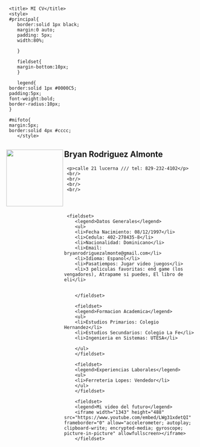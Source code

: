 <html> 
  <head>

     <title> MI CV</title>
	 <style>
	 #principal{
	    border:solid 1px black;
		margin:0 auto;
		padding: 5px;
		width:80%;

		}

		fieldset{
		margin-bottom:10px;
		}

		legend{
	 border:solid 1px #0000C5;
	 padding:5px;
	 font-weight:bold;
	 border-radius:10px;
	 }

	 #mifoto{
	 margin:5px;
	 border:solid 4px #cccc;
		</style>
  </head>
  <body>
  <div id="principal">
  <img src="yo.jpg" id="mifoto" align="left" width="150" />
     <h2> Bryan Rodriguez Almonte</h2>

	 <p>calle 21 lucerna /// tel: 829-232-4102</p>
	 <br/>
	 <br/>
	 <br/>
	 <br/>




	 <fieldset>
	    <legend>Datos Generales</legend>
		<ul>
		<li>Fecha Nacimiento: 08/12/1997</li>
		<li>Cedula: 402-278435-8</li>
		<li>Nacionalidad: Dominicano</li>
		<li>Email: bryanrodriguezalmonte@gmail.com</li>
		<li>Idioma: Espanol</li>
		<li>Pasatiempos: Jugar video juegos</li>
		<li>3 peliculas favoritas: end game (los vengadores), Atrapame si puedes, El libro de eli</li>


		</fieldset>

		<fieldset>
		<legend>Formacion Academica</legend>
		<ul>
		<li>Estudios Primarios: Colegio Hernandez</li>
		<li>Estudios Secundarios: Colegio La Fe</li>
		<li>Ingenieria en Sistemas: UTESA</li>

		</ul>
		</fieldset>

		<fieldset>
	    <legend>Experiencias Laborales</legend>
		<ul>
		<li>Ferreteria Lopes: Vendedor</li>
		</ul>
		</fieldset>

		<fieldset>
	    <legend>Mi video del futuro</legend>
		<iframe width="1343" height="488" src="https://www.youtube.com/embed/LWg31xdetQI" frameborder="0" allow="accelerometer; autoplay; clipboard-write; encrypted-media; gyroscope; picture-in-picture" allowfullscreen></iframe>
		</fieldset>

  </div>

  </body>
</html> 
